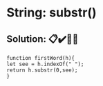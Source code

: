 # String: substr()

## **Solution:** 📋✔️🎊✨

```
function firstWord(h){
let see = h.indexOf(" ");
return h.substr(0,see);
}
```
